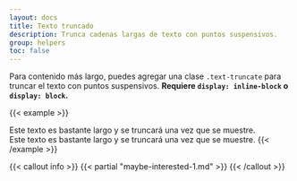 ```yaml
---
layout: docs
title: Texto truncado
description: Trunca cadenas largas de texto con puntos suspensivos.
group: helpers
toc: false
---
```


Para contenido más largo, puedes agregar una clase `.text-truncate` para truncar el texto con puntos suspensivos. **Requiere `display: inline-block` o `display: block`.**

{{< example >}}
<!-- Block level -->
<div class="row">
  <div class="col-2 text-truncate">
    Este texto es bastante largo y se truncará una vez que se muestre.
  </div>
</div>

<!-- Inline level -->
<span class="d-inline-block text-truncate" style="max-width: 150px;">
  Este texto es bastante largo y se truncará una vez que se muestre.
</span>
{{< /example >}}

{{< callout info >}}
{{< partial "maybe-interested-1.md" >}}
{{< /callout >}}
